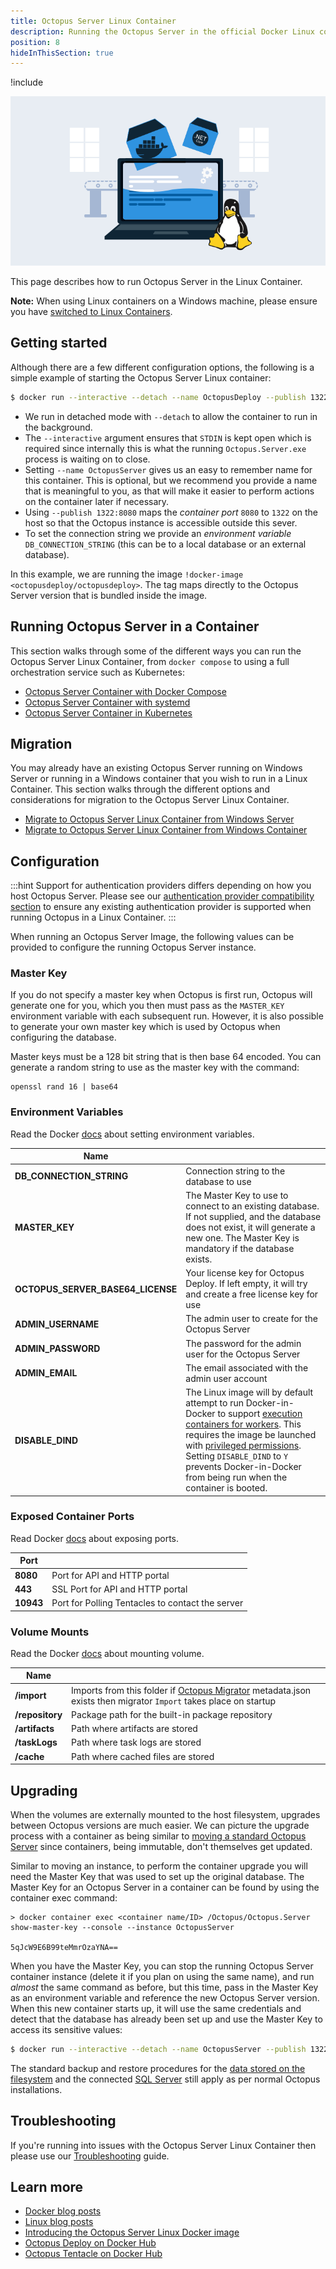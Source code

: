 ```yaml
---
title: Octopus Server Linux Container
description: Running the Octopus Server in the official Docker Linux container
position: 8
hideInThisSection: true
---
```


!include <octopus-server-in-container>

![Introducing the Octopus Server Linux Docker image](octopus-linux-docker-image.png "width=500")

This page describes how to run Octopus Server in the Linux Container.

**Note:** When using Linux containers on a Windows machine, please ensure you have [switched to Linux Containers](https://docs.docker.com/docker-for-windows/#switch-between-windows-and-linux-containers).

## Getting started

Although there are a few different configuration options, the following is a simple example of starting the  Octopus Server Linux container:

```Bash
$ docker run --interactive --detach --name OctopusDeploy --publish 1322:8080 --env ACCEPT_EULA="Y" --env DB_CONNECTION_STRING="..." !docker-image <octopusdeploy/octopusdeploy>
```

- We run in detached mode with `--detach` to allow the container to run in the background.
- The `--interactive` argument ensures that `STDIN` is kept open which is required since internally this is what the running `Octopus.Server.exe` process is waiting on to close.
- Setting `--name OctopusServer` gives us an easy to remember name for this container. This is optional, but we recommend you provide a name that is meaningful to you, as that will make it easier to perform actions on the container later if necessary.
- Using `--publish 1322:8080` maps the _container port_ `8080` to `1322` on the host so that the Octopus instance is accessible outside this sever.
- To set the connection string we provide an _environment variable_ `DB_CONNECTION_STRING` (this can be to a local database or an external database).

In this example, we are running the image `!docker-image <octopusdeploy/octopusdeploy>`. The tag maps directly to the Octopus Server version that is bundled inside the image.

## Running Octopus Server in a Container

This section walks through some of the different ways you can run the Octopus Server Linux Container, from `docker compose` to using a full orchestration service such as Kubernetes:

- [Octopus Server Container with Docker Compose](/docs/installation/octopus-server-linux-container/docker-compose-linux.md)
- [Octopus Server Container with systemd](/docs/installation/octopus-server-linux-container/systemd-service-definition.md)
- [Octopus Server Container in Kubernetes](/docs/installation/octopus-server-linux-container/octopus-in-kubernetes.md)

## Migration

You may already have an existing Octopus Server running on Windows Server or running in a Windows container that you wish to run in a Linux Container. This section walks through the different options and considerations for migration to the Octopus Server Linux Container. 

- [Migrate to Octopus Server Linux Container from Windows Server](/docs/installation/octopus-server-linux-container/migration/migrate-to-server-container-linux-from-windows-server.md)
- [Migrate to Octopus Server Linux Container from Windows Container](/docs/installation/octopus-server-linux-container/migration/migrate-to-server-container-linux-from-windows-container.md)

## Configuration

:::hint
Support for authentication providers differs depending on how you host Octopus Server. Please see our [authentication provider compatibility section](/docs/security/authentication/auth-provider-compatibility.md) to ensure any existing authentication provider is supported when running Octopus in a Linux Container.
:::

When running an Octopus Server Image, the following values can be provided to configure the running Octopus Server instance.

### Master Key

If you do not specify a master key when Octopus is first run, Octopus will generate one for you, which you then must pass as the `MASTER_KEY` environment variable with each subsequent run. However, it is also possible to generate your own master key which is used by Octopus when configuring the database.

Master keys must be a 128 bit string that is then base 64 encoded. You can generate a random string to use as the master key with the command:

```
openssl rand 16 | base64
```

### Environment Variables

Read the Docker [docs](https://docs.docker.com/engine/reference/commandline/run/#set-environment-variables--e---env---env-file) about setting environment variables.

|  Name       |    |
| ------------- | ------- |
|**DB_CONNECTION_STRING**|Connection string to the database to use|
|**MASTER_KEY**|The Master Key to use to connect to an existing database. If not supplied, and the database does not exist, it will generate a new one. The Master Key is mandatory if the database exists.|
|**OCTOPUS_SERVER_BASE64_LICENSE**|Your license key for Octopus Deploy. If left empty, it will try and create a free license key for use
|**ADMIN_USERNAME**|The admin user to create for the Octopus Server|
|**ADMIN_PASSWORD**|The password for the admin user for the Octopus Server|
|**ADMIN_EMAIL**|The email associated with the admin user account|
|**DISABLE_DIND**|The Linux image will by default attempt to run Docker-in-Docker to support [execution containers for workers](/docs/projects/steps/execution-containers-for-workers/index.md). This requires the image be launched with [privileged permissions](https://docs.docker.com/engine/reference/run/#runtime-privilege-and-linux-capabilities). Setting `DISABLE_DIND` to `Y` prevents Docker-in-Docker from being run when the container is booted.|

### Exposed Container Ports
Read Docker [docs](https://docs.docker.com/engine/reference/commandline/run/#publish-or-expose-port--p---expose) about exposing ports.

|  Port       |    |
| ------------- | ------- |
|**8080**| Port for API and HTTP portal |
|**443**| SSL Port for API and HTTP portal |
|**10943**|Port for Polling Tentacles to contact the server|

### Volume Mounts

Read the Docker [docs](https://docs.docker.com/engine/reference/commandline/run/#mount-volume--v---read-only) about mounting volume.

|  Name       |    |
| ------------- | ------- |
|**/import**|Imports from this folder if [Octopus Migrator](/docs/octopus-rest-api/octopus.migrator.exe-command-line/index.md) metadata.json exists then migrator `Import` takes place on startup|
|**/repository**|Package path for the built-in package repository|
|**/artifacts**|Path where artifacts are stored|
|**/taskLogs**|Path where task logs are stored|
|**/cache**|Path where cached files are stored|

## Upgrading

When the volumes are externally mounted to the host filesystem, upgrades between Octopus versions are much easier. We can picture the upgrade process with a container as being similar to [moving a standard Octopus Server](/docs/administration/managing-infrastructure/moving-your-octopus/move-the-database-and-server.md) since containers, being immutable, don't themselves get updated.

Similar to moving an instance, to perform the container upgrade you will need the Master Key that was used to set up the original database. The Master Key for an Octopus Server in a container can be found by using the container exec command:

```
> docker container exec <container name/ID> /Octopus/Octopus.Server show-master-key --console --instance OctopusServer

5qJcW9E6B99teMmrOzaYNA==
```

When you have the Master Key, you can stop the running Octopus Server container instance (delete it if you plan on using the same name), and run _almost_ the same command as before, but this time, pass in the Master Key as an environment variable and reference the new Octopus Server version. When this new container starts up, it will use the same credentials and detect that the database has already been set up and use the Master Key to access its sensitive values:

```bash
$ docker run --interactive --detach --name OctopusServer --publish 1322:8080 --env DB_CONNECTION_STRING="..." --env MASTER_KEY "5qJcW9E6B99teMmrOzaYNA==" !docker-image <octopusdeploy/octopusdeploy>
```

The standard backup and restore procedures for the [data stored on the filesystem](/docs/administration/data/backup-and-restore.md#octopus-file-storage) and the connected [SQL Server](/docs/administration/data/octopus-database/index.md) still apply as per normal Octopus installations.

## Troubleshooting

If you're running into issues with the Octopus Server Linux Container then please use our [Troubleshooting](/docs/installation/octopus-server-linux-container/troubleshooting-octopus-server-in-a-container.md) guide.


## Learn more

 - [Docker blog posts](http://octopus.com/blog/tag/docker)
 - [Linux blog posts](https://octopus.com/blog/tag/linux)
 - [Introducing the Octopus Server Linux Docker image](https://octopus.com/blog/introducing-linux-docker-image)
 - [Octopus Deploy on Docker Hub](https://hub.docker.com/r/octopusdeploy/octopusdeploy)
 - [Octopus Tentacle on Docker Hub](https://hub.docker.com/r/octopusdeploy/tentacle/)
